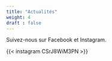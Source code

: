 ```yaml
---
title: "Actualités"
weight: 4
draft : false
---
```


Suivez-nous sur Facebook et Instagram.

{{< instagram CSrJ8WiM3PN >}}
